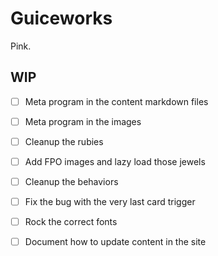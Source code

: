 # Guiceworks
Pink.

## WIP
- [ ] Meta program in the content markdown files
- [ ] Meta program in the images
- [ ] Cleanup the rubies
- [ ] Add FPO images and lazy load those jewels
- [ ] Cleanup the behaviors
- [ ] Fix the bug with the very last card trigger
- [ ] Rock the correct fonts
- [ ] Document how to update content in the site

